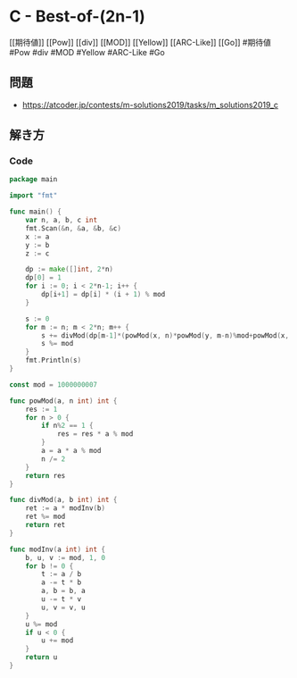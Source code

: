 # C - Best-of-(2n-1)
[[期待値]] [[Pow]] [[div]] [[MOD]] [[Yellow]] [[ARC-Like]] [[Go]]
#期待値 #Pow #div #MOD #Yellow #ARC-Like #Go 

## 問題
- https://atcoder.jp/contests/m-solutions2019/tasks/m_solutions2019_c

## 解き方
### Code
```go
package main

import "fmt"

func main() {
	var n, a, b, c int
	fmt.Scan(&n, &a, &b, &c)
	x := a
	y := b
	z := c

	dp := make([]int, 2*n)
	dp[0] = 1
	for i := 0; i < 2*n-1; i++ {
		dp[i+1] = dp[i] * (i + 1) % mod
	}

	s := 0
	for m := n; m < 2*n; m++ {
		s += divMod(dp[m-1]*(powMod(x, n)*powMod(y, m-n)%mod+powMod(x, m-n)*powMod(y, n)%mod)%mod*m%mod*100%mod, dp[n-1]*dp[m-n]%mod*powMod(x+y, m)%mod*(100-z)%mod)
		s %= mod
	}
	fmt.Println(s)
}

const mod = 1000000007

func powMod(a, n int) int {
	res := 1
	for n > 0 {
		if n%2 == 1 {
			res = res * a % mod
		}
		a = a * a % mod
		n /= 2
	}
	return res
}

func divMod(a, b int) int {
	ret := a * modInv(b)
	ret %= mod
	return ret
}

func modInv(a int) int {
	b, u, v := mod, 1, 0
	for b != 0 {
		t := a / b
		a -= t * b
		a, b = b, a
		u -= t * v
		u, v = v, u
	}
	u %= mod
	if u < 0 {
		u += mod
	}
	return u
}
```